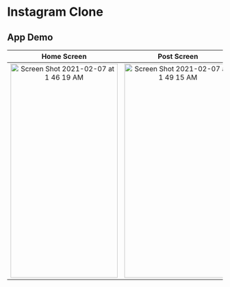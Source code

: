 # Instagram Clone

## App Demo


Home Screen                |     Post Screen           |   Friends Screen     
:-------------------------:|:-------------------------:|:-------------------------:
<img width="250" height ="500" alt="Screen Shot 2021-02-07 at 1 46 19 AM" src="https://user-images.githubusercontent.com/56787472/107172231-6cff3500-698a-11eb-92c3-9ce116b406aa.png">   | <img width="250" height ="500" alt="Screen Shot 2021-02-07 at 1 49 15 AM" src="https://user-images.githubusercontent.com/56787472/107172700-a4baac80-698b-11eb-807e-383aedadeaf9.png">  | <img width="250" height ="500" alt="Screen Shot 2021-02-07 at 1 49 25 AM" src="https://user-images.githubusercontent.com/56787472/107172718-adab7e00-698b-11eb-8954-ab8ca59af5af.png">
